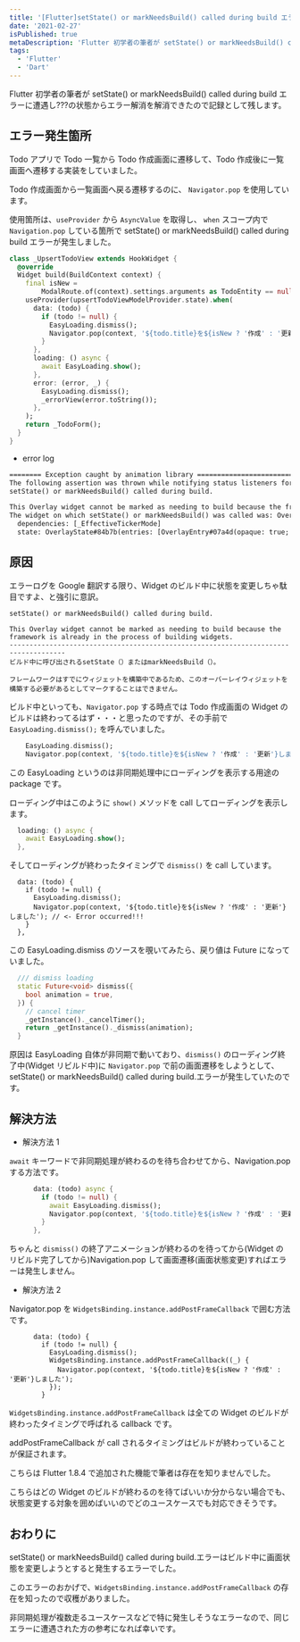 ```yaml
---
title: '[Flutter]setState() or markNeedsBuild() called during build エラートラブルシューティング'
date: '2021-02-27'
isPublished: true
metaDescription: 'Flutter 初学者の筆者が setState() or markNeedsBuild() called during build エラーに遭遇し???の状態からエラー解消を解消できたので記録として残します。setState() or markNeedsBuild() called during build.エラーはビルド中に画面状態を変更しようとすると発生するエラーでした。'
tags:
  - 'Flutter'
  - 'Dart'
---
```


Flutter 初学者の筆者が setState() or markNeedsBuild() called during build エラーに遭遇し???の状態からエラー解消を解消できたので記録として残します。

## エラー発生箇所

Todo アプリで Todo 一覧から Todo 作成画面に遷移して、Todo 作成後に一覧画面へ遷移する実装をしていました。

Todo 作成画面から一覧画面へ戻る遷移するのに、 `Navigator.pop` を使用しています。

使用箇所は、`useProvider` から `AsyncValue` を取得し、 `when` スコープ内で `Navigation.pop` している箇所で setState() or markNeedsBuild() called during build エラーが発生しました。

```dart
class _UpsertTodoView extends HookWidget {
  @override
  Widget build(BuildContext context) {
    final isNew =
        ModalRoute.of(context).settings.arguments as TodoEntity == null;
    useProvider(upsertTodoViewModelProvider.state).when(
      data: (todo) {
        if (todo != null) {
          EasyLoading.dismiss();
          Navigator.pop(context, '${todo.title}を${isNew ? '作成' : '更新'}しました'); // <- Error occurred!!!
        }
      },
      loading: () async {
        await EasyLoading.show();
      },
      error: (error, _) {
        EasyLoading.dismiss();
        _errorView(error.toString());
      },
    );
    return _TodoForm();
  }
}
```

- error log

```txt
======== Exception caught by animation library =====================================================
The following assertion was thrown while notifying status listeners for AnimationController:
setState() or markNeedsBuild() called during build.

This Overlay widget cannot be marked as needing to build because the framework is already in the process of building widgets.  A widget can be marked as needing to be built during the build phase only if one of its ancestors is currently building. This exception is allowed because the framework builds parent widgets before children, which means a dirty descendant will always be built. Otherwise, the framework might not visit this widget during this build phase.
The widget on which setState() or markNeedsBuild() was called was: Overlay-[LabeledGlobalKey<OverlayState>#8e684]
  dependencies: [_EffectiveTickerMode]
  state: OverlayState#84b7b(entries: [OverlayEntry#07a4d(opaque: true; maintainState: false), OverlayEntry#82e92(opaque: false; maintainState: true), OverlayEntry#257e9(opaque: false; maintainState: false), OverlayEntry#9c6b1(opaque: false; maintainState: true)])
```

## 原因

エラーログを Google 翻訳する限り、Widget のビルド中に状態を変更しちゃ駄目ですよ、と強引に意訳。

```
setState() or markNeedsBuild() called during build.

This Overlay widget cannot be marked as needing to build because the framework is already in the process of building widgets.
------------------------------------------------------------------------------------
ビルド中に呼び出されるsetState（）またはmarkNeedsBuild（）。

フレームワークはすでにウィジェットを構築中であるため、このオーバーレイウィジェットを構築する必要があるとしてマークすることはできません。
```

ビルド中といっても、`Navigator.pop` する時点では Todo 作成画面の Widget のビルドは終わってるはず・・・と思ったのですが、その手前で `EasyLoading.dismiss();` を呼んでいました。

```dart
    EasyLoading.dismiss();
    Navigator.pop(context, '${todo.title}を${isNew ? '作成' : '更新'}しました'); // <- Error occurred!!!
```

この EasyLoading というのは非同期処理中にローディングを表示する用途の package です。

ローディング中はこのように `show()` メソッドを call してローディングを表示します。

```dart
  loading: () async {
    await EasyLoading.show();
  },
```

そしてローディングが終わったタイミングで `dismiss()` を call しています。

```
  data: (todo) {
    if (todo != null) {
      EasyLoading.dismiss();
      Navigator.pop(context, '${todo.title}を${isNew ? '作成' : '更新'}しました'); // <- Error occurred!!!
    }
  },
```

この EasyLoading.dismiss のソースを覗いてみたら、戻り値は Future になっていました。

```dart
  /// dismiss loading
  static Future<void> dismiss({
    bool animation = true,
  }) {
    // cancel timer
    _getInstance()._cancelTimer();
    return _getInstance()._dismiss(animation);
  }
```

原因は EasyLoading 自体が非同期で動いており、`dismiss()` のローディング終了中(Widget リビルド中)に `Navigator.pop` で前の画面遷移をしようとして、 setState() or markNeedsBuild() called during build.エラーが発生していたのです。

## 解決方法

- 解決方法 1

`await` キーワードで非同期処理が終わるのを待ち合わせてから、Navigation.pop する方法です。

```dart
      data: (todo) async {
        if (todo != null) {
          await EasyLoading.dismiss();
          Navigator.pop(context, '${todo.title}を${isNew ? '作成' : '更新'}しました');
        }
      },
```

ちゃんと `dismiss()` の終了アニメーションが終わるのを待ってから(Widget のリビルド完了してから)Navigation.pop して画面遷移(画面状態変更)すればエラーは発生しません。

- 解決方法 2

Navigator.pop を `WidgetsBinding.instance.addPostFrameCallback` で囲む方法です。

```
      data: (todo) {
        if (todo != null) {
          EasyLoading.dismiss();
          WidgetsBinding.instance.addPostFrameCallback((_) {
            Navigator.pop(context, '${todo.title}を${isNew ? '作成' : '更新'}しました');
          });
        }
```

`WidgetsBinding.instance.addPostFrameCallback` は全ての Widget のビルドが終わったタイミングで呼ばれる callback です。

addPostFrameCallback が call されるタイミングはビルドが終わっていることが保証されます。

こちらは Flutter 1.8.4 で追加された機能で筆者は存在を知りませんでした。

こちらはどの Widget のビルドが終わるのを待てばいいか分からない場合でも、状態変更する対象を囲めばいいのでどのユースケースでも対応できそうです。

## おわりに

setState() or markNeedsBuild() called during build.エラーはビルド中に画面状態を変更しようとすると発生するエラーでした。

このエラーのおかげで、`WidgetsBinding.instance.addPostFrameCallback` の存在を知ったので収穫がありました。

非同期処理が複数走るユースケースなどで特に発生しそうなエラーなので、同じエラーに遭遇された方の参考になれば幸いです。
